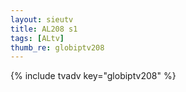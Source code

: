 ```yaml
--- 
layout: sieutv
title: AL208 s1
tags: [ALtv]
thumb_re: globiptv208
---
```

{% include tvadv key="globiptv208" %} 
